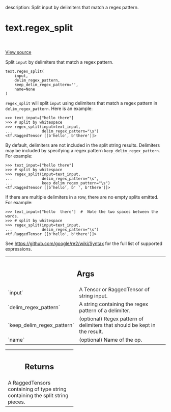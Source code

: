 description: Split input by delimiters that match a regex pattern.

<div itemscope itemtype="http://developers.google.com/ReferenceObject">
<meta itemprop="name" content="text.regex_split" />
<meta itemprop="path" content="Stable" />
</div>

# text.regex_split

<!-- Insert buttons and diff -->

<table class="tfo-notebook-buttons tfo-api nocontent" align="left">

</table>

<a target="_blank" href="https://github.com/tensorflow/text/tree/master/tensorflow_text/python/ops/regex_split_ops.py">View source</a>



Split `input` by delimiters that match a regex pattern.

<pre class="devsite-click-to-copy prettyprint lang-py tfo-signature-link">
<code>text.regex_split(
    input,
    delim_regex_pattern,
    keep_delim_regex_pattern=&#x27;&#x27;,
    name=None
)
</code></pre>

<!-- Placeholder for "Used in" -->

`regex_split` will split `input` using delimiters that match a
regex pattern in `delim_regex_pattern`. Here is an example:

```
>>> text_input=["hello there"]
>>> # split by whitespace
>>> regex_split(input=text_input,
...             delim_regex_pattern="\s")
<tf.RaggedTensor [[b'hello', b'there']]>
```

By default, delimiters are not included in the split string results.
Delimiters may be included by specifying a regex pattern
`keep_delim_regex_pattern`. For example:

```
>>> text_input=["hello there"]
>>> # split by whitespace
>>> regex_split(input=text_input,
...             delim_regex_pattern="\s",
...             keep_delim_regex_pattern="\s")
<tf.RaggedTensor [[b'hello', b' ', b'there']]>
```

If there are multiple delimiters in a row, there are no empty splits emitted.
For example:

```
>>> text_input=["hello  there"]  #  Note the two spaces between the words.
>>> # split by whitespace
>>> regex_split(input=text_input,
...             delim_regex_pattern="\s")
<tf.RaggedTensor [[b'hello', b'there']]>
```

See https://github.com/google/re2/wiki/Syntax for the full list of supported
expressions.

<!-- Tabular view -->
 <table class="responsive fixed orange">
<colgroup><col width="214px"><col></colgroup>
<tr><th colspan="2"><h2 class="add-link">Args</h2></th></tr>

<tr>
<td>
`input`
</td>
<td>
A Tensor or RaggedTensor of string input.
</td>
</tr><tr>
<td>
`delim_regex_pattern`
</td>
<td>
A string containing the regex pattern of a delimiter.
</td>
</tr><tr>
<td>
`keep_delim_regex_pattern`
</td>
<td>
(optional) Regex pattern of delimiters that should
be kept in the result.
</td>
</tr><tr>
<td>
`name`
</td>
<td>
(optional) Name of the op.
</td>
</tr>
</table>

<!-- Tabular view -->
 <table class="responsive fixed orange">
<colgroup><col width="214px"><col></colgroup>
<tr><th colspan="2"><h2 class="add-link">Returns</h2></th></tr>
<tr class="alt">
<td colspan="2">
A RaggedTensors containing of type string containing the split string
pieces.
</td>
</tr>

</table>
